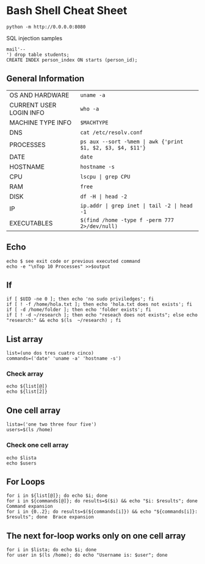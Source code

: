 # Bash Shell Cheat Sheet
`python -m http://0.0.0.0:8080`

 SQL injection samples
```
mail'--
') drop table students;
CREATE INDEX person_index ON starts (person_id);
```
## General Information 
| | |
| --- | --- |
| OS AND HARDWARE | `uname -a` |
| CURRENT USER LOGIN INFO | `who -a` |
| MACHINE TYPE INFO | `$MACHTYPE` |
| DNS | `cat /etc/resolv.conf` |
| PROCESSES | `ps aux --sort -%mem \| awk {'print $1, $2, $3, $4, $11'}` |
| DATE | `date` |
| HOSTNAME | `hostname -s` |
| CPU | `lscpu \| grep CPU` |
| RAM | `free` |
| DISK | `df -H \| head -2` |
| IP | `ip.addr \| grep inet \| tail -2 \| head -1` |
| EXECUTABLES | `$(find /home -type f -perm 777 2>/dev/null)` |

## Echo

```
echo $ see exit code or previous executed command
echo -e "\nTop 10 Processes" >>$output
```

## If

```
if [ $UID -ne 0 ]; then echo 'no sudo priviledges'; fi
if [ ! -f /home/hola.txt ]; then echo 'hola.txt does not exists'; fi
if [ -d /home/folder ]; then echo 'folder exists'; fi
if [ ! -d ~/research ]; then echo "reseach does not exists"; else echo "research:" && echo $(ls  ~/research) ; fi
```

## List array

```
list=(uno dos tres cuatro cinco)
commands=('date' 'uname -a' 'hostname -s')
```

### Check array

```
echo ${list[@]}
echo ${list[2]}
```

## One cell array

```
lista=('one two three four five')
users=$(ls /home)
```

### Check one cell array

```
echo $lista
echo $users
```

## For Loops

```
for i in ${list[@]}; do echo $i; done
for i in ${commands[@]}; do results=$($i) && echo "$i: $results"; done  Command expansion
for i in {0..2}; do results=$(${commands[i]}) && echo "${commands[i]}: $results"; done  Brace expansion
```

## The next for-loop works only on one cell array

```
for i in $lista; do echo $i; done
for user in $(ls /home); do echo "Username is: $user"; done
```

